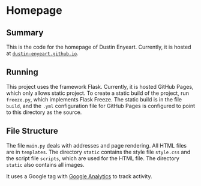 # Homepage

## Summary 

This is the code for the homepage of Dustin Enyeart. 
Currently, it is hosted at [`dustin-enyeart.github.io`](dustin-enyeart.github.io). 

## Running

This project uses the framework Flask. 
Currently, it is hosted GitHub Pages, which only allows static project. 
To create a static build of the project, run `freeze.py`, which implements Flask Freeze.
The static build is in the file `build`, and the `.yml` configuration file for GitHub Pages is configured to point to this directory as the source. 

## File Structure

The file `main.py` deals with addresses and page rendering. 
All HTML files are in `templates`. 
The directory `static` contains the style file `style.css` and the script file `scripts`, which are used for the HTML file. 
The directory `static` also contains all images.

It uses a Google tag with [Google Analytics](https://analytics.google.com/analytics) to track activity. 